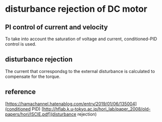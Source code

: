 # disturbance rejection of DC motor

## PI control of current and velocity

To take into account the saturation of voltage and current, conditioned-PID control is used.

## disturbance rejection

The current that correspondsg to the external disturbance is calculated to compensate for the torque.

## reference

[https://hamachannel.hatenablog.com/entry/2019/01/06/135004](conditioned PID)
[http://hflab.k.u-tokyo.ac.jp/hori_lab/paper_2008/old-papers/hori/ISCIE.pdf](disturbance rejection)
